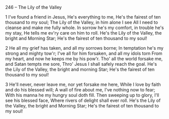 246 – The Lily of the Valley


1
I've found a friend in Jesus, He's everything to me,
He's the fairest of ten thousand to my soul;
The Lily of the Valley, in him alone I see
All I need to cleanse and make me fully whole.
In sorrow he's my comfort, in trouble he's my stay,
He tells me ev'ry care on him to roll.
He's the Lily of the Valley, the bright and Morning Star;
He's the fairest of ten thousand to my soul!

2
He all my grief has taken, and all my sorrows borne;
In temptation he's my strong and mighty tow'r;
I've all for him forsaken, and all my idols torn
From my heart, and now he keeps me by his pow'r.
Tho' all the world forsake me, and Satan tempts me sore,
Thro' Jesus I shall safely reach the goal.
He's the Lily of the Valley, the bright and morning Star;
He's the fairest of ten thousand to my soul!

3
He'll never, never leave me, nor yet forsake me here,
While I love by faith and do his blessed will;
A wall of fire about me, I've nothing now to fear;
With his manna he my hungry soul doth fill.
Then sweeping up to glory, I'll see his blessed face,
Where rivers of delight shall ever roll.
He's the Lily of the Valley, the bright and Morning Star;
He's the fairest of ten thousand to my soul!
